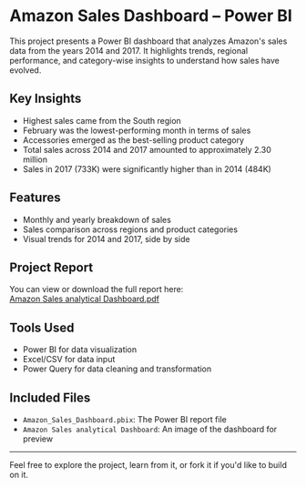 # Amazon Sales Dashboard – Power BI

This project presents a Power BI dashboard that analyzes Amazon's sales data from the years 2014 and 2017. It highlights trends, regional performance, and category-wise insights to understand how sales have evolved.

## Key Insights

- Highest sales came from the South region
- February was the lowest-performing month in terms of sales
- Accessories emerged as the best-selling product category
- Total sales across 2014 and 2017 amounted to approximately 2.30 million
- Sales in 2017 (733K) were significantly higher than in 2014 (484K)

## Features

- Monthly and yearly breakdown of sales
- Sales comparison across regions and product categories
- Visual trends for 2014 and 2017, side by side

## Project Report

You can view or download the full report here:  
[Amazon Sales analytical Dashboard.pdf](Amazon%20Sales%20analytical%20Dashboard.pdf)

## Tools Used

- Power BI for data visualization
- Excel/CSV for data input
- Power Query for data cleaning and transformation

## Included Files

- `Amazon_Sales_Dashboard.pbix`: The Power BI report file
- `Amazon Sales analytical Dashboard`: An image of the dashboard for preview

---

Feel free to explore the project, learn from it, or fork it if you'd like to build on it.
